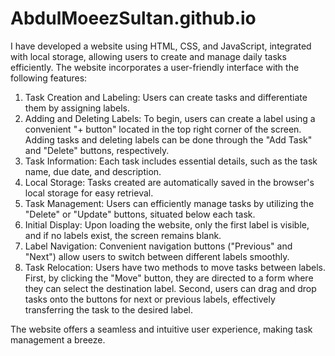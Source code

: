 # AbdulMoeezSultan.github.io
I have developed a website using HTML, CSS, and JavaScript, integrated with local storage, allowing users to create and manage daily tasks efficiently. 
The website incorporates a user-friendly interface with the following features:

1. Task Creation and Labeling: Users can create tasks and differentiate them by assigning labels.
2. Adding and Deleting Labels: To begin, users can create a label using a convenient "+ button" located in the top right corner of the screen. Adding tasks and deleting labels can be done through the "Add Task" and "Delete" buttons, respectively.
3. Task Information: Each task includes essential details, such as the task name, due date, and description.
4. Local Storage: Tasks created are automatically saved in the browser's local storage for easy retrieval.
5. Task Management: Users can efficiently manage tasks by utilizing the "Delete" or "Update" buttons, situated below each task.
6. Initial Display: Upon loading the website, only the first label is visible, and if no labels exist, the screen remains blank.
7. Label Navigation: Convenient navigation buttons ("Previous" and "Next") allow users to switch between different labels smoothly.
8. Task Relocation: Users have two methods to move tasks between labels. First, by clicking the "Move" button, they are directed to a form where they can select the destination label. Second, users can drag and drop tasks onto the buttons for next or previous labels, effectively transferring the task to the desired label.

The website offers a seamless and intuitive user experience, making task management a breeze.
